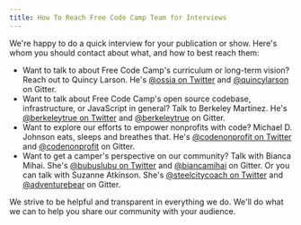```yaml
---
title: How To Reach Free Code Camp Team for Interviews
---
```

We're happy to do a quick interview for your publication or show. Here's whom you should contact about what, and how to best reach them:

*   Want to talk to about Free Code Camp's curriculum or long-term vision? Reach out to Quincy Larson. He's [@ossia on Twitter](https://twitter.com/ossia) and [@quincylarson](/users/quincylarson) on Gitter.
*   Want to talk about Free Code Camp's open source codebase, infrastructure, or JavaScript in general? Talk to Berkeley Martinez. He's [@berkeleytrue on Twitter](https://twitter.com/berkeleytrue) and [@berkeleytrue](/users/berkeleytrue) on Gitter.
*   Want to explore our efforts to empower nonprofits with code? Michael D. Johnson eats, sleeps and breathes that. He's [@codenonprofit on Twitter](https://twitter.com/codenonprofit) and [@codenonprofit](/users/codenonprofit) on Gitter.
*   Want to get a camper's perspective on our community? Talk with Bianca Mihai. She's [@bubuslubu on Twitter](https://twitter.com/bubuslubu) and [@biancamihai](/users/biancamihai) on Gitter. Or you can talk with Suzanne Atkinson. She's [@steelcitycoach on Twitter](https://twitter.com/SteelCityCoach) and [@adventurebear](/users/adventurebear) on Gitter.

We strive to be helpful and transparent in everything we do. We'll do what we can to help you share our community with your audience.